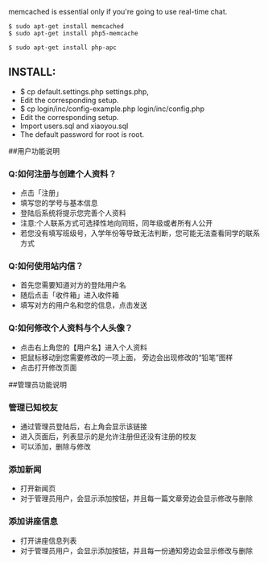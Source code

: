 memcached is essential only if you're going to use real-time chat.

    $ sudo apt-get install memcached
    $ sudo apt-get install php5-memcache
    
    $ sudo apt-get install php-apc

## INSTALL:
* $ cp default.settings.php settings.php, 
* Edit the corresponding setup.
* $ cp login/inc/config-example.php login/inc/config.php
* Edit the corresponding setup.
* Import users.sql and xiaoyou.sql
* The default password for root is root.


##用户功能说明
### Q:如何注册与创建个人资料？
* 点击「注册」
* 填写您的学号与基本信息
* 登陆后系统将提示您完善个人资料
* 注意:个人联系方式可选择性地向同班，同年级或者所有人公开
* 若您没有填写班级号，入学年份等导致无法判断，您可能无法查看同学的联系方式

### Q:如何使用站内信？
* 首先您需要知道对方的登陆用户名
* 随后点击「收件箱」进入收件箱
* 填写对方的用户名和您的信息，点击发送


### Q:如何修改个人资料与个人头像？
* 点击右上角您的【用户名】进入个人资料
* 把鼠标移动到您需要修改的一项上面， 旁边会出现修改的“铅笔”图样
* 点击打开修改页面



##管理员功能说明
### 管理已知校友
* 通过管理员登陆后，右上角会显示该链接
* 进入页面后，列表显示的是允许注册但还没有注册的校友
* 可以添加，删除与修改

### 添加新闻
* 打开新闻页
* 对于管理员用户，会显示添加按钮，并且每一篇文章旁边会显示修改与删除

### 添加讲座信息
* 打开讲座信息列表
* 对于管理员用户，会显示添加按钮，并且每一份通知旁边会显示修改与删除


